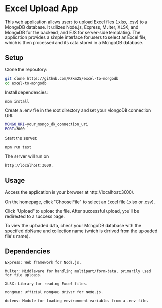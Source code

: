 # Excel Upload App


This web application allows users to upload Excel files (.xlsx, .csv) to a MongoDB database. It utilizes Node.js, Express, Multer, XLSX, and MongoDB for the backend, and EJS for server-side templating. The application provides a simple interface for users to select an Excel file, which is then processed and its data stored in a MongoDB database.
## Setup

Clone the repository:
```bash
git clone https://github.com/KPkm25/excel-to-mongodb
cd excel-to-mongodb
```
Install dependencies:
```bash
npm install
```

Create a .env file in the root directory and set your MongoDB connection URI:
```bash
MONGO_URI=your_mongo_db_connection_uri
PORT=3000
```
Start the server:
```bash
npm run test
```
The server will run on 
```bash
http://localhost:3000.
```
## Usage

Access the application in your browser at http://localhost:3000/.

On the homepage, click "Choose File" to select an Excel file (.xlsx or .csv).

Click "Upload" to upload the file. After successful upload, you'll be redirected to a success page.

To view the uploaded data, check your MongoDB database with the specified dbName and collection name (which is derived from the uploaded file's name).
## Dependencies
```
Express: Web framework for Node.js.

Multer: Middleware for handling multipart/form-data, primarily used for file uploads.

XLSX: Library for reading Excel files.

MongoDB: Official MongoDB driver for Node.js.

dotenv: Module for loading environment variables from a .env file.
```
